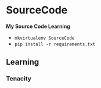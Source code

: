 # SourceCode
**My Source Code Learning**

- `mkvirtualenv SourceCode`
- `pip install -r requirements.txt`

## Learning
### Tenacity
